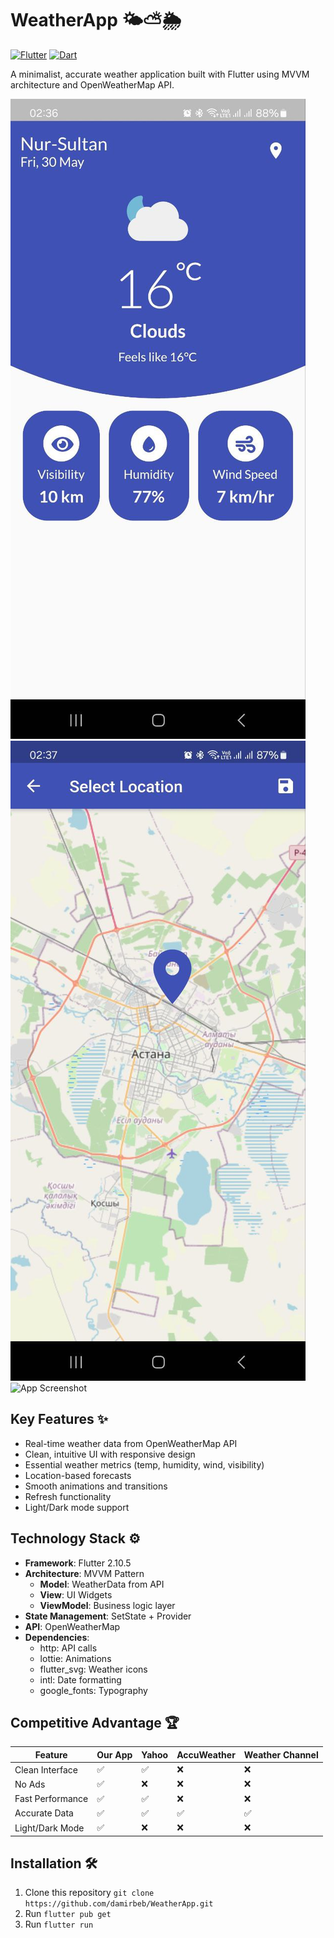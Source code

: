 # WeatherApp 🌤️⛅🌦️

[![Flutter](https://img.shields.io/badge/Flutter-2.10.0-blue.svg)](https://flutter.dev)
[![Dart](https://img.shields.io/badge/Dart-2.16.2-blue.svg)](https://dart.dev)

A minimalist, accurate weather application built with Flutter using MVVM architecture and OpenWeatherMap API.

![App Screenshot](assets/screenshots/app.jpg)
![App Screenshot](assets/screenshots/map.jpg)
![App Screenshot](assets/screenshots/loading.jpg)

## Key Features ✨
- Real-time weather data from OpenWeatherMap API
- Clean, intuitive UI with responsive design
- Essential weather metrics (temp, humidity, wind, visibility)
- Location-based forecasts
- Smooth animations and transitions
- Refresh functionality
- Light/Dark mode support

## Technology Stack ⚙️
- **Framework**: Flutter 2.10.5
- **Architecture**: MVVM Pattern
    - **Model**: WeatherData from API
    - **View**: UI Widgets
    - **ViewModel**: Business logic layer
- **State Management**: SetState + Provider
- **API**: OpenWeatherMap
- **Dependencies**:
    - http: API calls
    - lottie: Animations
    - flutter_svg: Weather icons
    - intl: Date formatting
    - google_fonts: Typography

## Competitive Advantage 🏆
| Feature          | Our App | Yahoo | AccuWeather | Weather Channel |
|------------------|---------|-------|-------------|-----------------|
| Clean Interface  | ✅       | ✅     | ❌           | ❌               |
| No Ads          | ✅       | ❌     | ❌           | ❌               |
| Fast Performance| ✅       | ✅     | ❌           | ❌               |
| Accurate Data   | ✅       | ✅     | ✅           | ✅               |
| Light/Dark Mode | ✅       | ❌     | ❌           | ❌               |

## Installation 🛠️
1. Clone this repository `git clone https://github.com/damirbeb/WeatherApp.git`
2. Run `flutter pub get`
3. Run `flutter run`

